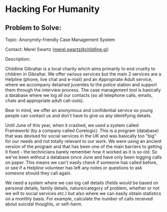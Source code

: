 # Hacking For Humanity

## Problem to Solve:

Topic: Anonymity-friendly Case Management System

Contact: Merel Swartz (merel.swartz@childline.gi)

Description:

Childline Gibraltar is a local charity which aims primarily to end cruelty to children in Gibraltar. We offer various services but the main 2 services are a Helpline (phone, live chat and e-mail) and an Appropriate Adult service, where we accompany detained juveniles to the police station and support them through the interview process. The case management tool is basically a database where we log all our contacts (so all telephone calls, emails, chats and appropriate adult call-outs).

Bear in mind, we offer an anonymous and confidential service so young people can contact us and don't have to give us any identifying details.

Until June of this year, when it crashed, we used a system called Frameworki (by a company called Corelogic). This is a program (database) that was devised for social services in the UK and was basically too "big" for our needs and not totally relevant to our work. We were using an ancient version of the program and that has been one of the main barriers to getting it fixed - the technicians barely remember how it worked as it is so old. So we've been without a database since June and have only been logging calls on paper. This means we can't easily check if someone has called before, or see if a Helpline volunteer has left any notes or questions to ask someone should they call again.

We need a system where we can log call details (fields would be based on personal details, family details, nature/category of problem, whether or not we will to social services etc.) but also where we can easily obtain statistics on a monthly basis. For example, calculate the number of calls received about suicidal thoughts, or self-harm.